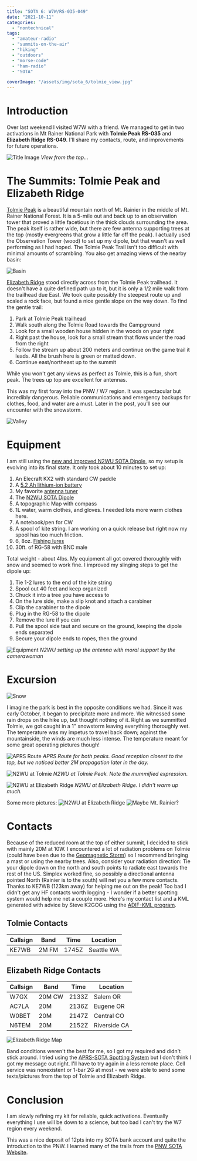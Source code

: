 ```yaml
---
title: "SOTA 6: W7W/RS-035-049"
date: "2021-10-11"
categories:
  - "nontechnical"
tags:
  - "amateur-radio"
  - "summits-on-the-air"
  - "hiking"
  - "outdoors"
  - "morse-code"
  - "ham-radio"
  - "SOTA"

coverImage: "/assets/img/sota_6/tolmie_view.jpg"
---
```

# Introduction

Over last weekend I visited W7W with a friend. We managed to get in two activations in Mt Rainer National Park with **Tolmie Peak RS-035** and **Elizabeth Ridge RS-049**. I'll share my contacts, route, and improvements for future operations.

![Title Image](/assets/img/sota_6/tolmie_view.jpg)
_View from the top..._

# The Summits: Tolmie Peak and Elizabeth Ridge

[Tolmie Peak](https://summits.sota.org.uk/summit/W7W/RS-035) is a beautiful mountain north of Mt. Rainier in the middle of Mt. Rainer National Forest. It is a 5-mile out and back up to an observation tower that proved a little facetious in the thick clouds surrounding the area. The peak itself is rather wide, but there are few antenna supporting trees at the top (mostly evergreens that grow a little far off the peak). I actually used the Observation Tower (wood) to set up my dipole, but that wasn't as well performing as I had hoped. The Tolmie Peak Trail isn't too difficult with minimal amounts of scrambling. You also get amazing views of the nearby basin:

![Basin](/assets/img/sota_6/tolmie_lake.jpg)

[Elizabeth Ridge](https://summits.sota.org.uk/summit/W7W/RS-049) stood directly across from the Tolmie Peak trailhead. It doesn't have a quite defined path up to it, but it is only a 1/2 mile walk from the trailhead due East. We took quite possibly the steepest route up and scaled a rock face, but found a nice gentle slope on the way down. To find the gentle trail:
1. Park at Tolmie Peak trailhead
2. Walk south along the Tolmie Road towards the Campground
3. Look for a small wooden house hidden in the woods on your right
4. Right past the house, look for a small stream that flows under the road from the right
5. Follow the stream up about 200 meters and continue on the game trail it leads. All the brush here is green or matted down.
6. Continue east/northeast up to the summit

While you won't get any views as perfect as Tolmie, this is a fun, short peak. The trees up top are excellent for antennas.

This was my first foray into the PNW / W7 region. It was spectacular but incredibly dangerous. Reliable communications and emergency backups for clothes, food, and water are a must. Later in the post, you'll see our encounter with the snowstorm.

![Valley](/assets/img/sota_6/valley_1.jpg)

# Equipment

I am still using the [new and improved N2WU SOTA Dipole](https://www.n2wu.com/2021-08-01-the-end-all-sota-dipole/), so my setup is evolving into its final state. It only took about 10 minutes to set up:

1. An Elecraft KX2 with standard CW paddle
2. A [5.2 Ah lithium-ion battery](https://power.tenergy.com/at-tenergy-li-ion-18650-11-1v-5200mah-rechargeable-battery-pack-w-pcb-3s2p-57-72wh-9a-rate/)
3. My favorite [antenna tuner](https://steadynet.com/emtech/zm2-kit-bnc-connectors)
5. The [N2WU SOTA Dipole](https://www.n2wu.com/2021-08-01-the-end-all-sota-dipole/)
6. A topographic Map with compass
7. 1L water, warm clothes, and gloves. I needed lots more warm clothes here.
8. A notebook/pen for CW
9. A spool of kite string. I am working on a quick release but right now my spool has too much friction.
10. 6, 8oz. [Fishing lures](https://www.amazon.com/FREGITO-Raindrop-Sinkers-Fishing-Weights/dp/B097R4X8PJ/ref=sr_1_9?dchild=1&keywords=lead+fishing+weights&qid=1633300434&sr=8-9)
11. 30ft. of RG-58 with BNC male

Total weight - about 4lbs. My equipment all got covered thoroughly with snow and seemed to work fine. I improved my slinging steps to get the dipole up:

1. Tie 1-2 lures to the end of the kite string
2. Spool out 40 feet and keep organized
3. Chuck it into a tree you have access to
4. On the lure side, make a slip knot and attach a carabiner
5. Clip the carabiner to the dipole
6. Plug in the RG-58 to the dipole
6. Remove the lure if you can
7. Pull the spool side taut and secure on the ground, keeping the dipole ends separated
8. Secure your dipole ends to ropes, then the ground

![Equipment](/assets/img/sota_6/antenna_setup.jpg)
_N2WU setting up the antenna with moral support by the camerawoman_

# Excursion


![Snow](/assets/img/sota_6/tolmie_1.jpg)

I imagine the park is best in the opposite conditions we had. Since it was early October, it began to precipitate more and more. We witnessed some rain drops on the hike up, but thought nothing of it. Right as we summitted Tolmie, we got caught in a 1" snowstorm leaving everything thoroughly wet. The temperature was my impetus to travel back down; against the mountainside, the winds are much less intense. The temperature meant for some great operating pictures though!

![APRS Route](/assets/img/sota_6/APRS.PNG)
_APRS Route for both peaks. Good reception closest to the top, but we noticed better 2M propagation later in the day._

![N2WU at Tolmie](/assets/img/sota_6/tolmie_setup.jpg)
_N2WU at Tolmie Peak. Note the mummified expression._

![N2WU at Elizabeth Ridge](/assets/img/sota_6/eliza_setup.jpg)
_N2WU at Elizabeth Ridge. I didn't warm up much._

Some more pictures:
![N2WU at Elizabeth Ridge](/assets/img/sota_6/valley_2.jpg)
![Maybe Mt. Rainier?](/assets/img/sota_6/mountain.jpg)

# Contacts

Because of the reduced room at the top of either summit, I decided to stick with mainly 20M at 10W. I encountered a lot of radiation problems on Tolmie (could have been due to the [Geomagnetic Storm](https://www.swpc.noaa.gov/news/g2-moderate-geomagnetic-storm-watch-extended-12-oct-2021)) so I recommend bringing a mast or using the nearby trees. Also, consider your radiation direction: Tie your dipole down on the north and south points to radiate east towards the rest of the US. Simplex worked fine, so possibly a directional antenna pointed North (Rainier is to the south) will net you a few more contacts. Thanks to KE7WB (123km away) for helping me out on the peak! Too bad I didn't get any HF contacts worth logging - I wonder if a better spotting system would help me net a couple more.
Here's my contact list and a KML generated with advice by Steve K2GOG using the [ADIF-KML program](https://levinecentral.com/adif2map/).

## Tolmie Contacts
| Callsign     | Band     | Time | Location |
|--------------|-----------|------------|----|
| KE7WB | 2M FM | 1745Z | Seattle WA |

## Elizabeth Ridge Contacts
| Callsign     | Band     | Time | Location |
|--------------|-----------|------------|----|
| W7GX | 20M CW | 2133Z | Salem OR |
| AC7LA      | 20M |    2136Z    | Eugene OR |
| W0BET     |   20M       | 2147Z | Central CO |
| N6TEM      |   20M       | 2152Z | Riverside CA |

![Elizabeth Ridge Map](/assets/img/sota_6/eliza_map.PNG)

Band conditions weren't the best for me, so I got my required and didn't stick around. I tried using the [APRS-SOTA Spotting System](https://www.sotaspots.co.uk/Aprs2Sota_Info.php) but I don't think I got my message out right. I'll have to try again in a less remote place. Cell service was nonexistent or 1-bar 2G at most - we were able to send some texts/pictures from the top of Tolmie and Elizabeth Ridge.


# Conclusion
I am slowly refining my kit for reliable, quick activations. Eventually everything I use will be down to a science, but too bad I can't try the W7 region every weekend.

This was a nice deposit of 12pts into my SOTA bank account and quite the introduction to the PNW. I learned many of the trails from the [PNW SOTA Website](http://www.pnwsota.org/).

